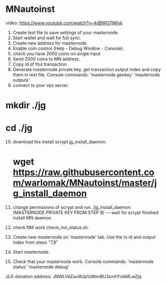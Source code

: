 # MNautoinst
video: https://www.youtube.com/watch?v=4dBWG7lMlvk

1. Create text file to save settings of your masternode.
2. Start wallet and wait for full sync.
3. Create new address for masternode.
4. Enable coin control (Help - Debug Window - Console).
5. check you have 2000 coins on single input
6. Send 2000 coins to MN address.
7. Copy id of this transaction.
8. Generate masternode private key, get transaction output index and copy them in text file.
  Console commands:
   'masternode genkey'
   'masternode outputs'
9. connect to your vps server. 

# mkdir ./jg
# cd ./jg

10. download the install scrypt jg_install_daemon.
    # wget https://raw.githubusercontent.com/warlomak/MNautoinst/master/jg_install_daemon

11. change permissions of scrypt and run ./jg_install_daemon (MASTERNODE PRIVATE KEY FROM STEP 8)
---wait for scrypt finished install MN daemon.
12. check NM work check_mn_status.sh.
13. Create new masternode on 'masternode' tab. Use the tx id and output index from steps "7,8"
14. Start masternode.
15. Check that your masternode work.
Console commands:
 'masternode status'
 'masternode debug'

JLG donation address: JNWLVdZauWJp1z8timBU3cnihYvbMLwZjq
